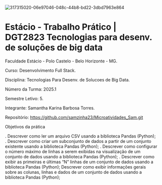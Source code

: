 ![317315020-06e97046-048c-44b8-bd22-3dbd7963e864](https://github.com/user-attachments/assets/444e3177-f80e-41f5-bb3a-a4cadfeb1fa2)

<h1>Estácio - Trabalho Prático | DGT2823 Tecnologias para desenv.
de soluções de big data</h1>



Faculdade Estácio - Polo Castelo - Belo Horizonte - MG.
 
Curso: Desenvolvimento Full Stack.
 
Disciplina: Tecnologias Para Desenv. de Solucoes de Big Data.
 
Número da Turma: 2025.1
 
Semestre Letivo: 5.

Integrante: Samantha Karina Barbosa Torres.

Repositório: https://github.com/samzinha23/Microatividades_Sam.git

Objetivos da prática

   . Descrever como ler um arquivo CSV usando a biblioteca Pandas (Python);
   . Descrever como criar um subconjunto de dados a partir de um conjunto existente
    usando a biblioteca Pandas (Python);
   . Descrever como configurar o número máximo de linhas a serem exibidas na
    visualização de um conjunto de dados usando a biblioteca Pandas (Python);
   . Descrever como exibir as primeiras e últimas “N” linhas de um conjunto de dados
    usando a biblioteca Pandas (Python); Descrever como exibir informações gerais
    sobre as colunas, linhas e dados de um conjunto de dados usando a biblioteca
    Pandas (Python);
